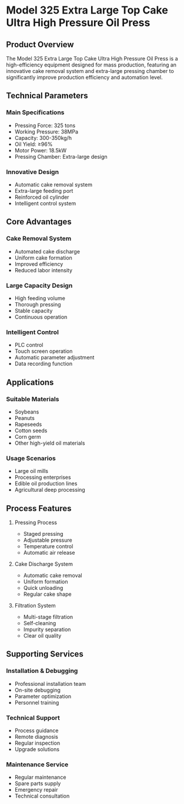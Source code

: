 # Model 325 Extra Large Top Cake Ultra High Pressure Oil Press

## Product Overview

The Model 325 Extra Large Top Cake Ultra High Pressure Oil Press is a high-efficiency equipment designed for mass production, featuring an innovative cake removal system and extra-large pressing chamber to significantly improve production efficiency and automation level.

## Technical Parameters

### Main Specifications
- Pressing Force: 325 tons
- Working Pressure: 38MPa
- Capacity: 300-350kg/h
- Oil Yield: ≥96%
- Motor Power: 18.5kW
- Pressing Chamber: Extra-large design

### Innovative Design
- Automatic cake removal system
- Extra-large feeding port
- Reinforced oil cylinder
- Intelligent control system

## Core Advantages

### Cake Removal System
- Automated cake discharge
- Uniform cake formation
- Improved efficiency
- Reduced labor intensity

### Large Capacity Design
- High feeding volume
- Thorough pressing
- Stable capacity
- Continuous operation

### Intelligent Control
- PLC control
- Touch screen operation
- Automatic parameter adjustment
- Data recording function

## Applications

### Suitable Materials
- Soybeans
- Peanuts
- Rapeseeds
- Cotton seeds
- Corn germ
- Other high-yield oil materials

### Usage Scenarios
- Large oil mills
- Processing enterprises
- Edible oil production lines
- Agricultural deep processing

## Process Features

1. Pressing Process
   - Staged pressing
   - Adjustable pressure
   - Temperature control
   - Automatic air release

2. Cake Discharge System
   - Automatic cake removal
   - Uniform formation
   - Quick unloading
   - Regular cake shape

3. Filtration System
   - Multi-stage filtration
   - Self-cleaning
   - Impurity separation
   - Clear oil quality

## Supporting Services

### Installation & Debugging
- Professional installation team
- On-site debugging
- Parameter optimization
- Personnel training

### Technical Support
- Process guidance
- Remote diagnosis
- Regular inspection
- Upgrade solutions

### Maintenance Service
- Regular maintenance
- Spare parts supply
- Emergency repair
- Technical consultation
